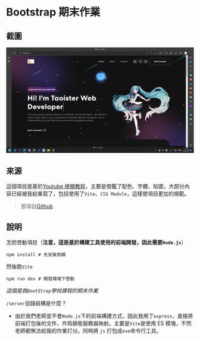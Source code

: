 # Bootstrap 期末作業

## 截圖

![](./screenshot/1.png)

## 來源

這個項目是基於[Youtube 視頻教程](https://www.youtube.com/watch?v=hYv6BM2fWd8&list=LL&index=99&t=1803s)，主要是借鑑了配色、字體、貼圖，大部分內容已經被我給重寫了，包括使用了`Vite`、`CSS Module`，這樣使項目更加的規範。

> 原項目[Github](https://github.com/judygab/web-dev-projects/tree/main/personal-portfolio)

## 說明

怎麽啓動項目（**注意，這是基於構建工具使用的前端開發，因此需要`Node.js`**）

```npm
npm install # 先安裝依賴
```

然後跑`Vite`

```npm
npm run dev # 開發環境下啓動
```

_這個是我`BootStrap`學校課程的期末作業_

`/server`目錄結構是什麼？

- 由於我們老師並不會`Node.js`下的前端構建方式，因此我用了`express`，直接將前端打包後的文件，作爲靜態服務器映射。主要是`Vite`是使用 ES 模塊，不然老師都無法給我的作業打分。同時將 `js` 打包成`exe`命令行工具。
